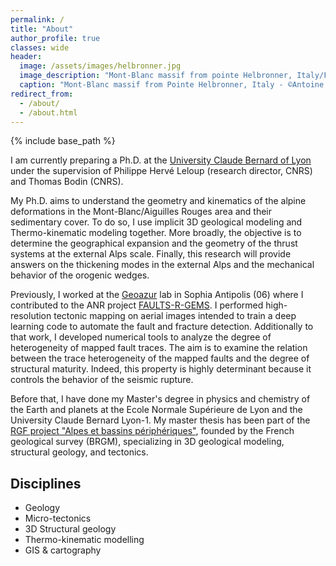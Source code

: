 ```yaml
---
permalink: /
title: "About"
author_profile: true
classes: wide
header:
  image: /assets/images/helbronner.jpg
  image_description: "Mont-Blanc massif from pointe Helbronner, Italy/France"
  caption: "Mont-Blanc massif from Pointe Helbronner, Italy - ©Antoine Mercier"
redirect_from: 
  - /about/
  - /about.html
---
```

{% include base_path %}

I am currently preparing a Ph.D. at the [University Claude Bernard of Lyon]([https://www.univ-lyon1.fr/](https://www.univ-lyon1.fr)) under the supervision of Philippe Hervé Leloup (research director, CNRS) and Thomas Bodin (CNRS).

My Ph.D. aims to understand the geometry and kinematics of the alpine deformations in the Mont-Blanc/Aiguilles Rouges area and their sedimentary cover. To do so, I use implicit 3D geological modeling and Thermo-kinematic modeling together. More broadly, the objective is to determine the geographical expansion and the geometry of the thrust systems at the external Alps scale. Finally, this research will provide answers on the thickening modes in the external Alps and the mechanical behavior of the orogenic wedges. 
 
Previously, I worked at the [Geoazur](https://geoazur.oca.eu/fr/acc-geoazur) lab in Sophia Antipolis (06) where I contributed to the ANR project [FAULTS-R-GEMS](https://anr.fr/Project-ANR-17-CE31-0008). I performed high-resolution tectonic mapping on aerial images intended to train a deep learning code to automate the fault and fracture detection. Additionally to that work, I developed numerical tools to analyze the degree of heterogeneity of mapped fault traces. The aim is to examine the relation between the trace heterogeneity of the mapped faults and the degree of structural maturity. Indeed, this property is highly determinant because it controls the behavior of the seismic rupture. 

Before that, I have done my Master's degree in physics and chemistry of the Earth and planets at the Ecole Normale Supérieure de Lyon and the University Claude Bernard Lyon-1. My master thesis has been part of the [RGF project "Alpes et bassins périphériques"](http://rgf.brgm.fr/page/alpes-bassins-peripheriques), founded by the French geological survey (BRGM), specializing in 3D geological modeling, structural geology, and tectonics.

## Disciplines ##
* Geology
* Micro-tectonics
* 3D Structural geology
* Thermo-kinematic modelling
* GIS & cartography
